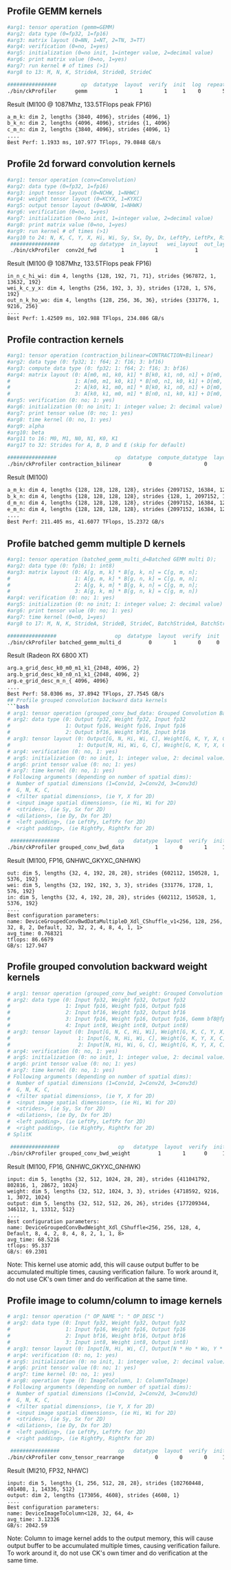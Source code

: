 ## Profile GEMM kernels
```bash
#arg1: tensor operation (gemm=GEMM)
#arg2: data type (0=fp32, 1=fp16)
#arg3: matrix layout (0=NN, 1=NT, 2=TN, 3=TT)
#arg4: verification (0=no, 1=yes)
#arg5: initialization (0=no init, 1=integer value, 2=decimal value)
#arg6: print matrix value (0=no, 1=yes)
#arg7: run kernel # of times (>1)
#arg8 to 13: M, N, K, StrideA, StrideB, StrideC

################        op  datatype  layout  verify  init  log  repeat  M___ N___ K___  StrideA StrideB StrideC
./bin/ckProfiler      gemm         1       1       1     1    0       5  3840 4096 4096     4096    4096    4096
```

Result (MI100 @ 1087Mhz, 133.5TFlops peak FP16)
```bash
a_m_k: dim 2, lengths {3840, 4096}, strides {4096, 1}
b_k_n: dim 2, lengths {4096, 4096}, strides {1, 4096}
c_m_n: dim 2, lengths {3840, 4096}, strides {4096, 1}
....
Best Perf: 1.1933 ms, 107.977 TFlops, 79.0848 GB/s
```

## Profile 2d forward convolution kernels
```bash
#arg1: tensor operation (conv=Convolution)
#arg2: data type (0=fp32, 1=fp16)
#arg3: input tensor layout (0=NCHW, 1=NHWC)
#arg4: weight tensor layout (0=KCYX, 1=KYXC)
#arg5: output tensor layout (0=NKHW, 1=NHWK)
#arg6: verification (0=no, 1=yes)
#arg7: initialization (0=no init, 1=integer value, 2=decimal value)
#arg8: print matrix value (0=no, 1=yes)
#arg9: run kernel # of times (>1)
#arg10 to 24: N, K, C, Y, X, Hi, Wi, Sy, Sx, Dy, Dx, LeftPy, LeftPx, RightPy, RightPx
 ################          op datatype  in_layout   wei_layout  out_layout  verify  init  log  repeat  N__ K___ C___ Y X Hi__ Wi__ Strides Dilations LeftPads RightPads
 ./bin/ckProfiler  conv2d_fwd        1          1            1           1       1     1    0       5  128  256  192 3 3   71   71     2 2       1 1      1 1       1 1
```

Result (MI100 @ 1087Mhz, 133.5TFlops peak FP16)
```
in_n_c_hi_wi: dim 4, lengths {128, 192, 71, 71}, strides {967872, 1, 13632, 192}
wei_k_c_y_x: dim 4, lengths {256, 192, 3, 3}, strides {1728, 1, 576, 192}
out_n_k_ho_wo: dim 4, lengths {128, 256, 36, 36}, strides {331776, 1, 9216, 256}
....
Best Perf: 1.42509 ms, 102.988 TFlops, 234.086 GB/s
```

## Profile contraction kernels
```bash
#arg1: tensor operation (contraction_bilinear=CONTRACTION+Bilinear)
#arg2: data type (0: fp32; 1: f64; 2: f16; 3: bf16)
#arg3: compute data type (0: fp32; 1: f64; 2: f16; 3: bf16)
#arg4: matrix layout (0: A[m0, m1, k0, k1] * B[k0, k1, n0, n1] + D[m0, m1, n0, n1] = E[m0, m1, n0, n1];
#                     1: A[m0, m1, k0, k1] * B[n0, n1, k0, k1] + D[m0, m1, n0, n1] = E[m0, m1, n0, n1];
#                     2: A[k0, k1, m0, m1] * B[k0, k1, n0, n1] + D[m0, m1, n0, n1] = E[m0, m1, n0, n1];
#                     3: A[k0, k1, m0, m1] * B[n0, n1, k0, k1] + D[m0, m1, n0, n1] = E[m0, m1, n0, n1])
#arg5: verification (0: no; 1: yes)
#arg6: initialization (0: no init; 1: integer value; 2: decimal value)
#arg7: print tensor value (0: no; 1: yes)
#arg8: time kernel (0: no, 1: yes)
#arg9: alpha
#arg10: beta
#arg11 to 16: M0, M1, N0, N1, K0, K1
#arg17 to 32: Strides for A, B, D and E (skip for default)

################                   op  datatype  compute_datatype  layout  verify  init  log  time  alpha  beta  M0  M1  N0  N1  K0  K1
./bin/ckProfiler contraction_bilinear         0                 0       1       0     0    0     1    1.0   1.0 128 128 128 128 128 128
```

Result (MI100)
```bash
a_m_k: dim 4, lengths {128, 128, 128, 128}, strides {2097152, 16384, 128, 1}
b_k_n: dim 4, lengths {128, 128, 128, 128}, strides {128, 1, 2097152, 16384}
d_m_n: dim 4, lengths {128, 128, 128, 128}, strides {2097152, 16384, 128, 1}
e_m_n: dim 4, lengths {128, 128, 128, 128}, strides {2097152, 16384, 128, 1}
....
Best Perf: 211.405 ms, 41.6077 TFlops, 15.2372 GB/s
```

## Profile batched gemm multiple D kernels
```bash
#arg1: tensor operation (batched_gemm_multi_d=Batched GEMM multi D);
#arg2: data type (0: fp16; 1: int8)
#arg3: matrix layout (0: A[g, m, k] * B[g, k, n] = C[g, m, n];
#                     1: A[g, m, k] * B[g, n, k] = C[g, m, n];
#                     2: A[g, k, m] * B[g, k, n] = C[g, m, n];
#                     3: A[g, k, m] * B[g, n, k] = C[g, m, n])
#arg4: verification (0: no; 1: yes)
#arg5: initialization (0: no init; 1: integer value; 2: decimal value)
#arg6: print tensor value (0: no; 1: yes)
#arg7: time kernel (0=n0, 1=yes)
#arg8 to 17: M, N, K, StrideA, StrideB, StrideC, BatchStrideA, BatchStrideB, BatchStrideC, BatchCount

################                   op  datatype  layout  verify  init  log  time    M    N    K StrideA StrideB StrideC BatchStrideA BatchStrideB BatchStrideC BatchCount
./bin/ckProfiler batched_gemm_multi_d         0       1       0     0    0     1 4096 4096 4096    4096    4096    4096     16777216     16777216     16777216         16
```

Result (Radeon RX 6800 XT)
```bash
arg.a_grid_desc_k0_m0_m1_k1_{2048, 4096, 2}
arg.b_grid_desc_k0_n0_n1_k1_{2048, 4096, 2}
arg.e_grid_desc_m_n_{ 4096, 4096}
....
Best Perf: 58.0306 ms, 37.8942 TFlops, 27.7545 GB/s
## Profile grouped convolution backward data kernels
```bash
# arg1: tensor operation (grouped_conv_bwd_data: Grouped Convolution Backward Data)
# arg2: data type (0: Output fp32, Weight fp32, Input fp32
#                  1: Output fp16, Weight fp16, Input fp16
#                  2: Output bf16, Weight bf16, Input bf16
# arg3: tensor layout (0: Output[G, N, Hi, Wi, C], Weight[G, K, Y, X, C], Input[G, N, Ho, Wo, K]
#                      1: Output[N, Hi, Wi, G, C], Weight[G, K, Y, X, C], Input[N, Ho, Wo, G, K])
# arg4: verification (0: no, 1: yes)
# arg5: initialization (0: no init, 1: integer value, 2: decimal value)
# arg6: print tensor value (0: no; 1: yes)
# arg7: time kernel (0: no, 1: yes)
# Following arguments (depending on number of spatial dims):
#  Number of spatial dimensions (1=Conv1d, 2=Conv2d, 3=Conv3d)
#  G, N, K, C, 
#  <filter spatial dimensions>, (ie Y, X for 2D)
#  <input image spatial dimensions>, (ie Hi, Wi for 2D)
#  <strides>, (ie Sy, Sx for 2D)
#  <dilations>, (ie Dy, Dx for 2D)
#  <left padding>, (ie LeftPy, LeftPx for 2D)
#  <right padding>, (ie RightPy, RightPx for 2D)

 ################                   op   datatype  layout  verify  init  log  time  Ndims  G  N   K   C  Y  X  Hi  Wi  Sy  Sx  Dy  Dx  LeftPy  LeftPx  RightPy  RightPx
./bin/ckProfiler grouped_conv_bwd_data          1       0       1     1    0     1      2 32  4 192 192  3  3  28  28   1   1   1   1       1       1        1        1

 ```

Result (MI100, FP16, GNHWC_GKYXC_GNHWK)
```
out: dim 5, lengths {32, 4, 192, 28, 28}, strides {602112, 150528, 1, 5376, 192}
wei: dim 5, lengths {32, 192, 192, 3, 3}, strides {331776, 1728, 1, 576, 192}
in: dim 5, lengths {32, 4, 192, 28, 28}, strides {602112, 150528, 1, 5376, 192}
....
Best configuration parameters:
name: DeviceGroupedConvBwdDataMultipleD_Xdl_CShuffle_v1<256, 128, 256, 32, 8, 2, Default, 32, 32, 2, 4, 8, 4, 1, 1>
avg_time: 0.768321
tflops: 86.6679
GB/s: 127.947
```

## Profile grouped convolution backward weight kernels
```bash
# arg1: tensor operation (grouped_conv_bwd_weight: Grouped Convolution Backward Weight)
# arg2: data type (0: Input fp32, Weight fp32, Output fp32
#                  1: Input fp16, Weight fp16, Output fp16
#                  2: Input bf16, Weight fp32, Output bf16
#                  3: Input fp16, Weight fp16, Output fp16, Gemm bf8@fp8
#                  4: Input int8, Weight int8, Output int8)
# arg3: tensor layout (0: Input[G, N, C, Hi, Wi], Weight[G, K, C, Y, X], Output[G, N, K, Ho, Wo]
#                      1: Input[G, N, Hi, Wi, C], Weight[G, K, Y, X, C], Output[G, N, Ho, Wo, K]
#                      2: Input[N, Hi, Wi, G, C], Weight[G, K, Y, X, C], Output[N, Ho, Wo, G, K]
# arg4: verification (0: no, 1: yes)
# arg5: initialization (0: no init, 1: integer value, 2: decimal value)
# arg6: print tensor value (0: no; 1: yes)
# arg7: time kernel (0: no, 1: yes)
# Following arguments (depending on number of spatial dims):
#  Number of spatial dimensions (1=Conv1d, 2=Conv2d, 3=Conv3d)
#  G, N, K, C, 
#  <filter spatial dimensions>, (ie Y, X for 2D)
#  <input image spatial dimensions>, (ie Hi, Wi for 2D)
#  <strides>, (ie Sy, Sx for 2D)
#  <dilations>, (ie Dy, Dx for 2D)
#  <left padding>, (ie LeftPy, LeftPx for 2D)
#  <right padding>, (ie RightPy, RightPx for 2D)
# SplitK

 ################                   op   datatype  layout  verify  init  log  time  Ndims  G   N   K   C  Y  X  Hi  Wi  Sy  Sx  Dy  Dx  LeftPy  LeftPx  RightPy  RightPx  SplitK
./bin/ckProfiler grouped_conv_bwd_weight         1       1      0     1    0     1      2 32 256 256 512  3  3  28  28   1   1   1   1       1       0        0        0       1

 ```

Result (MI100, FP16, GNHWC_GKYXC_GNHWK)
```
input: dim 5, lengths {32, 512, 1024, 28, 28}, strides {411041792, 802816, 1, 28672, 1024}
weight: dim 5, lengths {32, 512, 1024, 3, 3}, strides {4718592, 9216, 1, 3072, 1024}
output: dim 5, lengths {32, 512, 512, 26, 26}, strides {177209344, 346112, 1, 13312, 512}
....
Best configuration parameters:
name: DeviceGroupedConvBwdWeight_Xdl_CShuffle<256, 256, 128, 4, Default, 8, 4, 2, 8, 4, 8, 2, 1, 1, 8>
avg_time: 68.5216
tflops: 95.337
GB/s: 69.2301
```
Note: This kernel use atomic add, this will cause output buffer to be accumulated multiple times, causing verification failure. To work around it, do not use CK's own timer and do verification at the same time.

## Profile image to column/column to image kernels
```bash
# arg1: tensor operation (" OP_NAME ": " OP_DESC ")
# arg2: data type (0: Input fp32, Weight fp32, Output fp32
#                  1: Input fp16, Weight fp16, Output fp16
#                  2: Input bf16, Weight bf16, Output bf16
#                  3: Input int8, Weight int8, Output int8)
# arg3: tensor layout (0: Input[N, Hi, Wi, C], Output[N * Ho * Wo, Y * X * C])
# arg4: verification (0: no, 1: yes)
# arg5: initialization (0: no init, 1: integer value, 2: decimal value)
# arg6: print tensor value (0: no; 1: yes)
# arg7: time kernel (0: no, 1: yes)
# arg8: operation type (0: ImageToColumn, 1: ColumnToImage)
# Following arguments (depending on number of spatial dims):
#  Number of spatial dimensions (1=Conv1d, 2=Conv2d, 3=Conv3d)
#  G, N, K, C, 
#  <filter spatial dimensions>, (ie Y, X for 2D)
#  <input image spatial dimensions>, (ie Hi, Wi for 2D)
#  <strides>, (ie Sy, Sx for 2D)
#  <dilations>, (ie Dy, Dx for 2D)
#  <left padding>, (ie LeftPy, LeftPx for 2D)
#  <right padding>, (ie RightPy, RightPx for 2D)

 ################                   op   datatype  layout  verify  init  log  time opType Ndims  G   N   K   C  Y  X  Hi  Wi  Sy  Sx  Dy  Dx  LeftPy  LeftPx  RightPy  RightPx
./bin/ckProfiler conv_tensor_rearrange          0       0       0     1    0     1      0     2  1 256   1 512  3  3   28  28   1   1   1   1        0       0       0        0

 ```

Result (MI210, FP32, NHWC)
```
input: dim 5, lengths {1, 256, 512, 28, 28}, strides {102760448, 401408, 1, 14336, 512}
output: dim 2, lengths {173056, 4608}, strides {4608, 1}
....
Best configuration parameters:
name: DeviceImageToColumn<128, 32, 64, 4>
avg_time: 3.12326
GB/s: 2042.59
```
Note: Column to image kernel adds to the output memory, this will cause output buffer to be accumulated multiple times, causing verification failure. To work around it, do not use CK's own timer and do verification at the same time.
